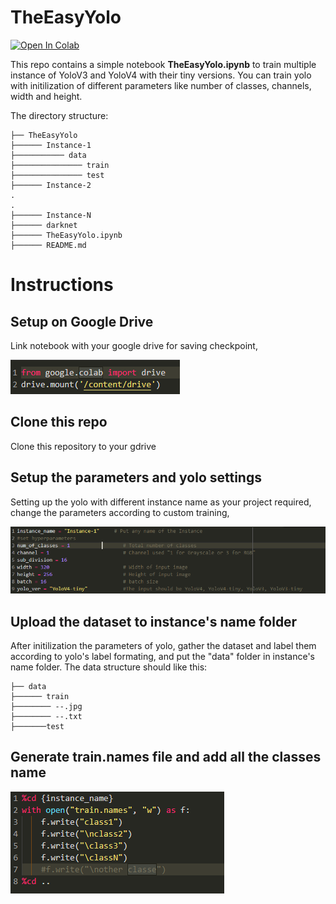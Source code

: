 # TheEasyYolo

[![Open In Colab](https://colab.research.google.com/assets/colab-badge.svg)](https://colab.research.google.com/drive/1brPZDy_yVDo38ixxpI6iSu7V4fj82Ohq?usp=sharing)

This repo contains a simple notebook **TheEasyYolo.ipynb** to train multiple instance of YoloV3 and YoloV4 with their tiny versions. You can train yolo with initilization of  different parameters like number of classes, channels, width and height. 

The directory structure:
    
    ├── TheEasyYolo
    ├────── Instance-1
    ├─────────── data
    ├─────────────── train
    ├─────────────── test
    ├────── Instance-2
    .
    .
    ├────── Instance-N
    ├────── darknet
    ├────── TheEasyYolo.ipynb
    ├────── README.md
    

# Instructions
## Setup on Google Drive
Link notebook with your google drive for saving checkpoint,

![link to gdrive](temp/gdrive.PNG)

## Clone this repo
Clone this repository to your gdrive

## Setup the parameters and yolo settings
Setting up the yolo with different instance name as your project required, change the parameters according to custom training, 

![Setup yolo parameters](temp/settings.PNG)



## Upload the dataset to instance's name folder
After initilization the parameters of yolo, gather the dataset and label them according to yolo's label formating, and put the "data" folder in instance's name folder.
The data structure should like this:
  
    ├── data
    ├────── train
    ├──────── --.jpg
    ├──────── --.txt
    ├───────test
    
    


## Generate train.names file and add all the classes name

![create train.names file](temp/names_png.PNG)

